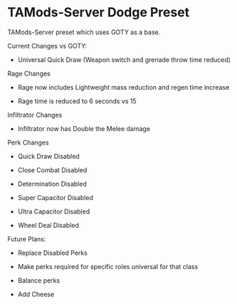 # TAMods-Server Dodge Preset

TAMods-Server preset which uses GOTY as a base.

Current Changes vs GOTY:

 - Universal Quick Draw (Weapon switch and grenade throw time reduced)

Rage Changes
- Rage now includes Lightweight mass reduction and regen time increase

- Rage time is reduced to 6 seconds vs 15

Infiltrator Changes
- Infiltrator now has Double the Melee damage

Perk Changes

- Quick Draw Disabled

- Close Combat Disabled

- Determination Disabled

- Super Capacitor Disabled

- Ultra Capacitor Disabled

- Wheel Deal Disabled

Future Plans:
- Replace Disabled Perks

- Make perks required for specific roles universal for that class

- Balance perks

- Add Cheese